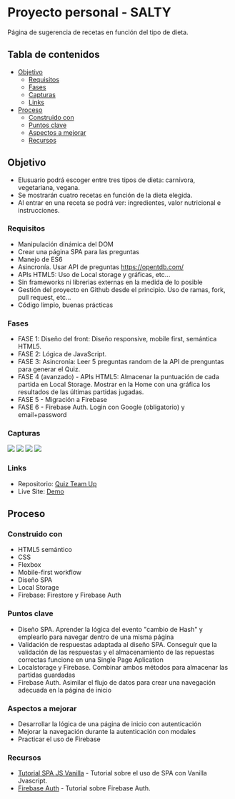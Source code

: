 # Proyecto personal - SALTY

Página de sugerencia de recetas en función del tipo de dieta.

## Tabla de contenidos

- [Objetivo](#objetivo)
  - [Requisitos](#requisitos)
  - [Fases](#fases)
  - [Capturas](#capturas)
  - [Links](#links)
- [Proceso](#Proceso)
  - [Construido con](#construido-con)
  - [Puntos clave](#puntos-clave)
  - [Aspectos a mejorar](#aspectos-a-mejorar)
  - [Recursos](#recursos)

## Objetivo

- Elusuario podrá escoger entre tres tipos de dieta: carnívora, vegetariana, vegana.
- Se mostrarán cuatro recetas en función de la dieta elegida.
- Al entrar en una receta se podrá ver: ingredientes, valor nutricional e instrucciones.

### Requisitos

- Manipulación dinámica del DOM
- Crear una página SPA para las preguntas
- Manejo de ES6
- Asincronía. Usar API de preguntas https://opentdb.com/
- APIs HTML5: Uso de Local storage y gráficas, etc...
- Sin frameworks ni librerias externas en la medida de lo posible
- Gestión del proyecto en Github desde el principio. Uso de ramas, fork, pull request, etc...
- Código limpio, buenas prácticas

### Fases

- FASE 1: Diseño del front: Diseño responsive, mobile first, semántica HTML5.
- FASE 2: Lógica de JavaScript.
- FASE 3: Asincronía: Leer 5 preguntas random de la API de prenguntas para generar el Quiz.
- FASE 4 (avanzado) - APIs HTML5: Almacenar la puntuación de cada partida en Local Storage. Mostrar en la Home con una gráfica los resultados de las últimas partidas jugadas.
- FASE 5 - Migración a Firebase
- FASE 6 - Firebase Auth. Login con Google (obligatorio) y email+password

### Capturas

![](./assets/screenshots/smartphone-login.jpg)
![](./assets/screenshots/smartphone-play.jpg)
![](./assets/screenshots/desktop-login.jpg)
![](./assets/screenshots/desktop-play.jpg)

### Links

- Repositorio: [Quiz Team Up](https://github.com/Radu-A/quiz-team-up)
- Live Site: [Demo](https://quiz-team-up.vercel.app/)

## Proceso

### Construido con

- HTML5 semántico
- CSS
- Flexbox
- Mobile-first workflow
- Diseño SPA
- Local Storage
- Firebase: Firestore y Firebase Auth

### Puntos clave

- Diseño SPA. Aprender la lógica del evento "cambio de Hash" y emplearlo para navegar dentro de una misma página
- Validación de respuestas adaptada al diseño SPA. Conseguír que la validación de las respuestas y el almacenamiento de las repuestas correctas funcione en una Single Page Aplication
- Localstorage y Firebase. Combinar ambos métodos para almacenar las partidas guardadas
- Firebase Auth. Asimilar el flujo de datos para crear una navegación adecuada en la página de inicio

### Aspectos a mejorar

- Desarrollar la lógica de una página de inicio con autenticación
- Mejorar la navegación durante la autenticación con modales
- Practicar el uso de Firebase

### Recursos

- [Tutorial SPA JS Vanilla](https://www.youtube.com/watch?v=D9avX-jtIPM&t=3980s) - Tutorial sobre el uso de SPA con Vanilla Jvascript.
- [Firebase Auth](https://www.youtube.com/watch?v=1rLBjRF0ep0&t=3974s) - Tutorial sobre Firebase Auth.
